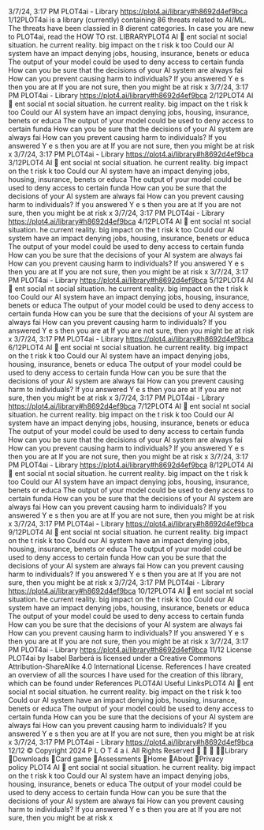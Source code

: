 3/7/24, 3:17 PM PLOT4ai - Library
https://plot4.ai/library#h8692d4ef9bca 1/12PLOT4ai is a library (currently) containing 86 threats related to
AI/ML. The threats have been classi ed in 8 di erent categories.
In case you are new to PLOT4ai, read the HOW TO  rst.
LIBRARYPLOT4
AI 
ent social
nt social situation.
 he current reality.
 big impact on the
t risk
 k too
Could our AI system have an impact denying 
jobs, housing, insurance, bene ts or educa
The output of your model could be used to deny access to certain funda
How can you be sure that the decisions of your AI system are always fai
How can you prevent causing harm to individuals?
If you answered Y e s then you are at
If you are not sure, then you might be at risk
x
3/7/24, 3:17 PM PLOT4ai - Library
https://plot4.ai/library#h8692d4ef9bca 2/12PLOT4
AI 
ent social
nt social situation.
 he current reality.
 big impact on the
t risk
 k too
Could our AI system have an impact denying 
jobs, housing, insurance, bene ts or educa
The output of your model could be used to deny access to certain funda
How can you be sure that the decisions of your AI system are always fai
How can you prevent causing harm to individuals?
If you answered Y e s then you are at
If you are not sure, then you might be at risk
x
3/7/24, 3:17 PM PLOT4ai - Library
https://plot4.ai/library#h8692d4ef9bca 3/12PLOT4
AI 
ent social
nt social situation.
 he current reality.
 big impact on the
t risk
 k too
Could our AI system have an impact denying 
jobs, housing, insurance, bene ts or educa
The output of your model could be used to deny access to certain funda
How can you be sure that the decisions of your AI system are always fai
How can you prevent causing harm to individuals?
If you answered Y e s then you are at
If you are not sure, then you might be at risk
x
3/7/24, 3:17 PM PLOT4ai - Library
https://plot4.ai/library#h8692d4ef9bca 4/12PLOT4
AI 
ent social
nt social situation.
 he current reality.
 big impact on the
t risk
 k too
Could our AI system have an impact denying 
jobs, housing, insurance, bene ts or educa
The output of your model could be used to deny access to certain funda
How can you be sure that the decisions of your AI system are always fai
How can you prevent causing harm to individuals?
If you answered Y e s then you are at
If you are not sure, then you might be at risk
x
3/7/24, 3:17 PM PLOT4ai - Library
https://plot4.ai/library#h8692d4ef9bca 5/12PLOT4
AI 
ent social
nt social situation.
 he current reality.
 big impact on the
t risk
 k too
Could our AI system have an impact denying 
jobs, housing, insurance, bene ts or educa
The output of your model could be used to deny access to certain funda
How can you be sure that the decisions of your AI system are always fai
How can you prevent causing harm to individuals?
If you answered Y e s then you are at
If you are not sure, then you might be at risk
x
3/7/24, 3:17 PM PLOT4ai - Library
https://plot4.ai/library#h8692d4ef9bca 6/12PLOT4
AI 
ent social
nt social situation.
 he current reality.
 big impact on the
t risk
 k too
Could our AI system have an impact denying 
jobs, housing, insurance, bene ts or educa
The output of your model could be used to deny access to certain funda
How can you be sure that the decisions of your AI system are always fai
How can you prevent causing harm to individuals?
If you answered Y e s then you are at
If you are not sure, then you might be at risk
x
3/7/24, 3:17 PM PLOT4ai - Library
https://plot4.ai/library#h8692d4ef9bca 7/12PLOT4
AI 
ent social
nt social situation.
 he current reality.
 big impact on the
t risk
 k too
Could our AI system have an impact denying 
jobs, housing, insurance, bene ts or educa
The output of your model could be used to deny access to certain funda
How can you be sure that the decisions of your AI system are always fai
How can you prevent causing harm to individuals?
If you answered Y e s then you are at
If you are not sure, then you might be at risk
x
3/7/24, 3:17 PM PLOT4ai - Library
https://plot4.ai/library#h8692d4ef9bca 8/12PLOT4
AI 
ent social
nt social situation.
 he current reality.
 big impact on the
t risk
 k too
Could our AI system have an impact denying 
jobs, housing, insurance, bene ts or educa
The output of your model could be used to deny access to certain funda
How can you be sure that the decisions of your AI system are always fai
How can you prevent causing harm to individuals?
If you answered Y e s then you are at
If you are not sure, then you might be at risk
x
3/7/24, 3:17 PM PLOT4ai - Library
https://plot4.ai/library#h8692d4ef9bca 9/12PLOT4
AI 
ent social
nt social situation.
 he current reality.
 big impact on the
t risk
 k too
Could our AI system have an impact denying 
jobs, housing, insurance, bene ts or educa
The output of your model could be used to deny access to certain funda
How can you be sure that the decisions of your AI system are always fai
How can you prevent causing harm to individuals?
If you answered Y e s then you are at
If you are not sure, then you might be at risk
x
3/7/24, 3:17 PM PLOT4ai - Library
https://plot4.ai/library#h8692d4ef9bca 10/12PLOT4
AI 
ent social
nt social situation.
 he current reality.
 big impact on the
t risk
 k too
Could our AI system have an impact denying 
jobs, housing, insurance, bene ts or educa
The output of your model could be used to deny access to certain funda
How can you be sure that the decisions of your AI system are always fai
How can you prevent causing harm to individuals?
If you answered Y e s then you are at
If you are not sure, then you might be at risk
x
3/7/24, 3:17 PM PLOT4ai - Library
https://plot4.ai/library#h8692d4ef9bca 11/12
License
PLOT4ai by Isabel Barberá is licensed under a Creative Commons
Attribution-ShareAlike 4.0 International License.
References
I have created an overview of all the sources I have used for the
creation of this library, which can be found under References
PLOT4AI
Useful LinksPLOT4
AI 
ent social
nt social situation.
 he current reality.
 big impact on the
t risk
 k too
Could our AI system have an impact denying 
jobs, housing, insurance, bene ts or educa
The output of your model could be used to deny access to certain funda
How can you be sure that the decisions of your AI system are always fai
How can you prevent causing harm to individuals?
If you answered Y e s then you are at
If you are not sure, then you might be at risk
x
3/7/24, 3:17 PM PLOT4ai - Library
https://plot4.ai/library#h8692d4ef9bca 12/12
© Copyright 2024 P L O T 4 a i. All Rights Reserved
   Library
Downloads
Card game
Assessments
Home
About
Privacy policy PLOT4
AI 
ent social
nt social situation.
 he current reality.
 big impact on the
t risk
 k too
Could our AI system have an impact denying 
jobs, housing, insurance, bene ts or educa
The output of your model could be used to deny access to certain funda
How can you be sure that the decisions of your AI system are always fai
How can you prevent causing harm to individuals?
If you answered Y e s then you are at
If you are not sure, then you might be at risk
x

